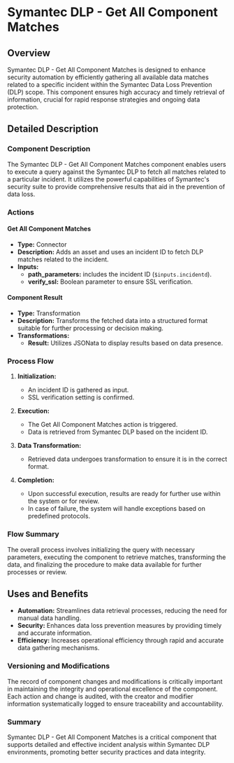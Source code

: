 # Symantec DLP - Get All Component Matches

## Overview

Symantec DLP - Get All Component Matches is designed to enhance security automation by efficiently gathering all available data matches related to a specific incident within the Symantec Data Loss Prevention (DLP) scope. This component ensures high accuracy and timely retrieval of information, crucial for rapid response strategies and ongoing data protection.

## Detailed Description

### Component Description

The Symantec DLP - Get All Component Matches component enables users to execute a query against the Symantec DLP to fetch all matches related to a particular incident. It utilizes the powerful capabilities of Symantec's security suite to provide comprehensive results that aid in the prevention of data loss.

### Actions

#### Get All Component Matches
- **Type:** Connector
- **Description:** Adds an asset and uses an incident ID to fetch DLP matches related to the incident.
- **Inputs:**
  - **path_parameters:** includes the incident ID (`$inputs.incidentd`).
  - **verify_ssl:** Boolean parameter to ensure SSL verification.

#### Component Result
- **Type:** Transformation
- **Description:** Transforms the fetched data into a structured format suitable for further processing or decision making.
- **Transformations:**
  - **Result:** Utilizes JSONata to display results based on data presence.

### Process Flow

1. **Initialization:**
   - An incident ID is gathered as input.
   - SSL verification setting is confirmed.

2. **Execution:**
   - The Get All Component Matches action is triggered.
   - Data is retrieved from Symantec DLP based on the incident ID.

3. **Data Transformation:**
   - Retrieved data undergoes transformation to ensure it is in the correct format.

4. **Completion:**
   - Upon successful execution, results are ready for further use within the system or for review.
   - In case of failure, the system will handle exceptions based on predefined protocols.

### Flow Summary

The overall process involves initializing the query with necessary parameters, executing the component to retrieve matches, transforming the data, and finalizing the procedure to make data available for further processes or review.

## Uses and Benefits

- **Automation:** Streamlines data retrieval processes, reducing the need for manual data handling.
- **Security:** Enhances data loss prevention measures by providing timely and accurate information.
- **Efficiency:** Increases operational efficiency through rapid and accurate data gathering mechanisms.

### Versioning and Modifications

The record of component changes and modifications is critically important in maintaining the integrity and operational excellence of the component. Each action and change is audited, with the creator and modifier information systematically logged to ensure traceability and accountability.

### Summary

Symantec DLP - Get All Component Matches is a critical component that supports detailed and effective incident analysis within Symantec DLP environments, promoting better security practices and data integrity.

